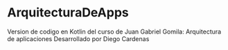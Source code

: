 # ArquitecturaDeApps
Version de codigo en Kotlin del curso de Juan Gabriel Gomila: Arquitectura de aplicaciones
Desarrollado por Diego Cardenas
